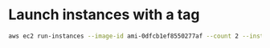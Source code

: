 # Launch instances with a tag

```bash
aws ec2 run-instances --image-id ami-0dfcb1ef8550277af --count 2 --instance-type t2.micro --tag-specifications 'ResourceType=instance,Tags=[{Key=Department,Value=Operations}]'
```
